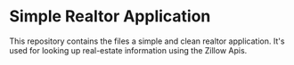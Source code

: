 Simple Realtor Application
==========================

This repository contains the files a simple and clean realtor application. It's used for looking up real-estate information using the Zillow Apis.
